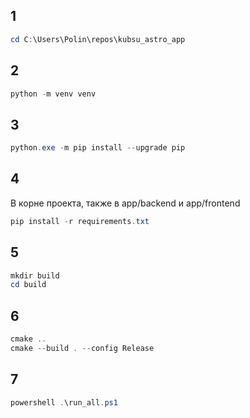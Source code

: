 ## 1
```powershell
cd C:\Users\Polin\repos\kubsu_astro_app
```

## 2
```powershell
python -m venv venv
```

## 3
```powershell
python.exe -m pip install --upgrade pip
```

## 4
В корне проекта, также в app/backend и app/frontend
```powershell
pip install -r requirements.txt
```
## 5
```powershell
mkdir build
cd build
```
## 6
```powershell
cmake ..
cmake --build . --config Release
```

## 7
```powershell
powershell .\run_all.ps1
```
